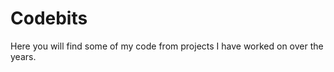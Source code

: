 Codebits
========

Here you will find some of my code from projects I have worked on over the years.
